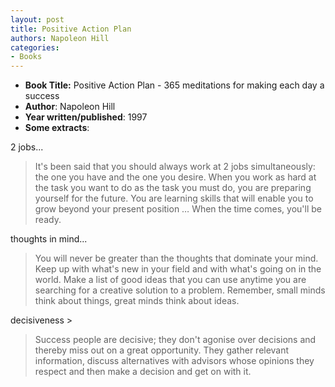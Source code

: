 ```yaml
---
layout: post
title: Positive Action Plan
authors: Napoleon Hill
categories:
- Books
---
```



- **Book Title:** Positive Action Plan - 365 meditations for making each day a success
- **Author**: Napoleon Hill
- **Year written/published**: 1997
- **Some extracts**:

2 jobs...

> It's been said that you should always work at 2 jobs simultaneously: the one you have and the one you desire. When you work as hard at the task you want to do as the task you must do, you are preparing yourself for the future. You are learning skills that will enable you to grow beyond your present position … When the time comes, you'll be ready.

thoughts in mind...

> You will never be greater than the thoughts that dominate your mind. Keep up with what's new in your field and with what's going on in the world. Make a list of good ideas that you can use anytime you are searching for a creative solution to a problem. Remember, small minds think about things, great minds think about ideas.

decisiveness >

> Success people are decisive; they don't agonise over decisions and thereby miss out on a great opportunity. They gather relevant information, discuss alternatives with advisors whose opinions they respect and then make a decision and get on with it.

